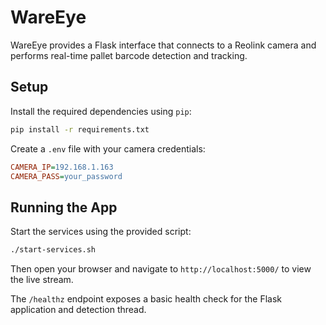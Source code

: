 # WareEye

WareEye provides a Flask interface that connects to a Reolink camera and performs
real-time pallet barcode detection and tracking.

## Setup

Install the required dependencies using `pip`:

```bash
pip install -r requirements.txt
```

Create a `.env` file with your camera credentials:

```ini
CAMERA_IP=192.168.1.163
CAMERA_PASS=your_password
```

## Running the App

Start the services using the provided script:

```bash
./start-services.sh
```

Then open your browser and navigate to `http://localhost:5000/` to view the live stream.

The `/healthz` endpoint exposes a basic health check for the Flask application and detection thread.
